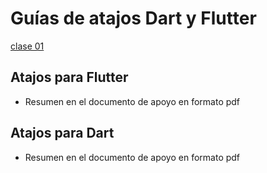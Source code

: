 # Guías de atajos Dart y Flutter

[clase 01](https://www.youtube.com/watch?v=zERjoHoQKQ4&list=PLCKuOXG0bPi0sIn-nDsi7ma9OV6MEMkxj&index=5)

## Atajos para Flutter

- Resumen en el documento de apoyo en formato pdf

## Atajos para Dart

- Resumen en el documento de apoyo en formato pdf





